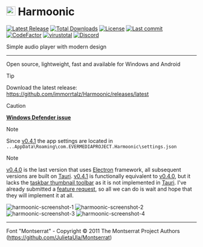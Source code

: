 # <img src="https://github.com/user-attachments/assets/b5c29a3f-4346-470f-92db-5ab3a350e8cd" style="object-fit: contain; height: 24px;"/> Harmoonic

[![Latest Release](https://img.shields.io/github/v/release/immorrtalz/Harmoonic?label=latest%20release&color=limegreen)](https://github.com/immorrtalz/Harmoonic/releases/latest)
[![Total Downloads](https://img.shields.io/github/downloads/immorrtalz/Harmoonic/total?label=total%20downloads&color=blue)](https://github.com/immorrtalz/Harmoonic/releases)
[![License](https://img.shields.io/badge/license-GPL%20v3-yellow?color=goldenrod)](https://github.com/immorrtalz/Harmoonic/blob/main/LICENSE)
[![Last commit](https://img.shields.io/github/last-commit/immorrtalz/Harmoonic?color=orange)]()
[![CodeFactor](https://www.codefactor.io/repository/github/immorrtalz/harmoonic/badge)](https://www.codefactor.io/repository/github/immorrtalz/harmoonic)
[![virustotal](https://github.com/immorrtalz/Harmoonic/actions/workflows/virustotal.yml/badge.svg)](https://github.com/immorrtalz/Harmoonic/actions/workflows/virustotal.yml)
[![Discord](https://img.shields.io/discord/600372807062519848?label=developer's%20discord&color=slateblue)](https://discord.gg/GbzYVdF)

Simple audio player with modern design

---

Open source, lightweight, fast and available for Windows and Android

> [!TIP]
> Download the latest release: https://github.com/immorrtalz/Harmoonic/releases/latest

> [!CAUTION]
> **[Windows Defender issue](https://github.com/immorrtalz/Harmoonic/issues/9)**

> [!NOTE]
> Since [v0.4.1](https://github.com/immorrtalz/Harmoonic/releases/tag/0.4.1) the app settings are located in `...AppData\Roaming\com.EVERMEDIAPROJECT.Harmoonic\settings.json`

> [!NOTE]
> [v0.4.0](https://github.com/immorrtalz/Harmoonic/releases/tag/0.4.0) is the last version that uses [Electron](https://github.com/electron) framework, all subsequent versions are built on [Tauri](https://github.com/tauri-apps/tauri).
> [v0.4.1](https://github.com/immorrtalz/Harmoonic/releases/tag/0.4.1) is functionally equivalent to [v0.4.0](https://github.com/immorrtalz/Harmoonic/releases/tag/0.4.0), but it lacks the [taskbar thumbnail toolbar](https://learn.microsoft.com/en-us/windows/win32/shell/taskbar-extensions#thumbnail-toolbars) as it is not implemented in [Tauri](https://github.com/tauri-apps/tauri).
> I've already submitted a [feature request](https://github.com/tauri-apps/tauri/issues/10141), so all we can do is wait and hope that they will implement it at all.

![harmoonic-screenshot-1](https://github.com/user-attachments/assets/2d6049d7-6696-435a-918f-2a77d97bb7cf)
![harmoonic-screenshot-2](https://github.com/user-attachments/assets/96534686-1784-4084-9df4-5bb25648470f)
![harmoonic-screenshot-3](https://github.com/user-attachments/assets/9960e4b3-221c-42e5-9960-4fbddadac3b6)
![harmoonic-screenshot-4](https://github.com/user-attachments/assets/1fd7ede7-cd35-4dd6-8624-d2f776aef45c)

---

Font "Montserrat" - Copyright © 2011 The Montserrat Project Authors (https://github.com/JulietaUla/Montserrat)